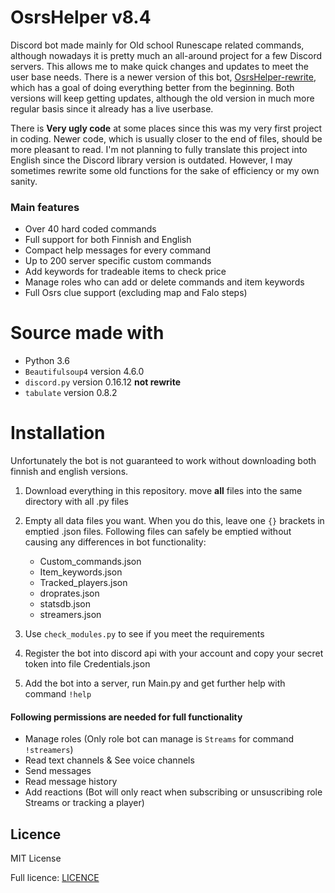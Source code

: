 # OsrsHelper v8.4

Discord bot made mainly for Old school Runescape related commands, although nowadays it is pretty much an all-around 
project for a few Discord servers. This allows me to make quick changes and updates to meet the user base needs. There 
is a newer version of this bot, [OsrsHelper-rewrite](https://github.com/Visperi/OsrsHelper-rewrite), which has a goal 
of doing everything better from the beginning. Both versions will keep getting updates, although the old version in 
much more regular basis since it already has a live userbase.

There is **Very ugly code** at some places since this was my very first project in coding. Newer code, which is usually 
closer to the end of files, should be more pleasant to read. I'm not planning to fully translate this project 
into English since the Discord library version is outdated. However, I may sometimes rewrite some old functions for 
the sake of efficiency or my own sanity. 

### Main features
- Over 40 hard coded commands
- Full support for both Finnish and English
- Compact help messages for every command
- Up to 200 server specific custom commands
- Add keywords for tradeable items to check price
- Manage roles who can add or delete commands and item keywords
- Full Osrs clue support (excluding map and Falo steps)

# Source made with
- Python 3.6
- `Beautifulsoup4` version 4.6.0
- `discord.py` version 0.16.12 **not rewrite**
- `tabulate` version 0.8.2

# Installation
Unfortunately the bot is not guaranteed to work without downloading both finnish and english versions.

1. Download everything in this repository. move **all** files into the same directory with all .py files
2. Empty all data files you want. When you do this, leave one `{}` brackets in emptied .json files. Following files 
can safely be emptied without causing any differences in bot functionality:

   - Custom_commands.json
   - Item_keywords.json
   - Tracked_players.json
   - droprates.json
   - statsdb.json
   - streamers.json
   
3. Use `check_modules.py` to see if you meet the requirements
4. Register the bot into discord api with your account and copy your secret token into file Credentials.json
5. Add the bot into a server, run Main.py and get further help with command `!help`

#### Following permissions are needed for full functionality

- Manage roles (Only role bot can manage is `Streams` for command `!streamers`)
- Read text channels & See voice channels
- Send messages
- Read message history
- Add reactions (Bot will only react when subscribing or unsuscribing role Streams or tracking a player)

## Licence
MIT License

Full licence: [LICENCE](/LICENCE)
